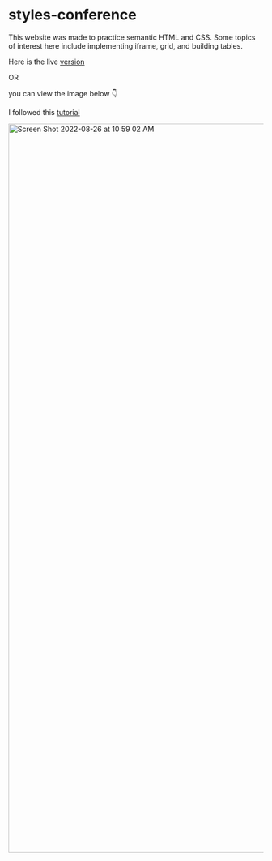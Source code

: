 # styles-conference

This website was made to practice semantic HTML and CSS. Some topics of interest here include implementing iframe, grid, and building tables.

Here is the live [version](https://cheery-pika-deb7a9.netlify.app/index.html)

OR

you can view the image below 👇 

I followed this [tutorial](https://learn.shayhowe.com/html-css/building-your-first-web-page/)

<img width="1440" alt="Screen Shot 2022-08-26 at 10 59 02 AM" src="https://user-images.githubusercontent.com/25935404/186946626-c8b73b59-4040-41e4-8e80-fdf07e883b96.png">
